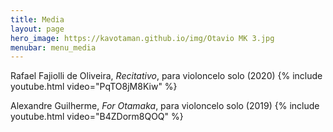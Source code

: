 ```yaml
---
title: Media
layout: page
hero_image: https://kavotaman.github.io/img/Otavio MK 3.jpg
menubar: menu_media
---
```

Rafael Fajiolli de Oliveira, _Recitativo_, para violoncelo solo (2020)
{% include youtube.html video="PqTO8jM8Kiw" %}

Alexandre Guilherme, _For Otamaka_, para violoncelo solo (2019)
{% include youtube.html video="B4ZDorm8QOQ" %}
